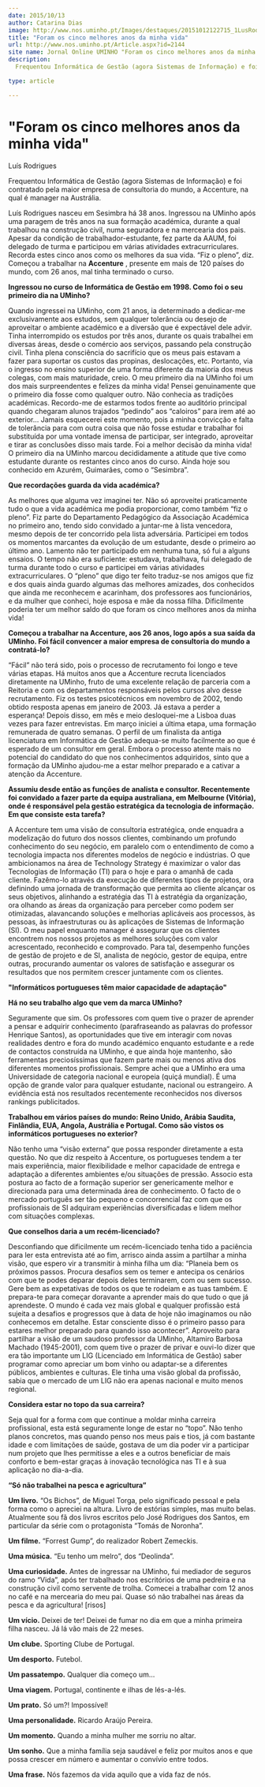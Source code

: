 ```yaml
---
date: 2015/10/13
author: Catarina Dias
image: http://www.nos.uminho.pt/Images/destaques/20151012122715_1LusRodriguesnoescritriodaAccentureemLisboav2.jpg
title: "Foram os cinco melhores anos da minha vida"
url: http://www.nos.uminho.pt/Article.aspx?id=2144
site name: Jornal Online UMINHO "Foram os cinco melhores anos da minha vida"
description: 
  Frequentou Informática de Gestão (agora Sistemas de Informação) e foi contratado pela maior empresa de consultoria do mundo, a Accenture, na qual é manager na Austrália.

type: article

---
```

# "Foram os cinco melhores anos da minha vida"




Luís Rodrigues

Frequentou Informática de Gestão (agora Sistemas de Informação) e foi contratado pela maior empresa de consultoria do mundo, a Accenture, na qual é manager na Austrália.

Luís Rodrigues nasceu em Sesimbra há 38 anos. Ingressou na UMinho após uma paragem de três anos na sua formação académica, durante a qual trabalhou na construção civil, numa seguradora e na mercearia dos pais. Apesar da condição de trabalhador-estudante, fez parte da AAUM, foi delegado de turma e participou em várias atividades extracurriculares. Recorda estes cinco anos como os melhores da sua vida. “Fiz o pleno”, diz. Começou a trabalhar na **Accenture** , presente em mais de 120 países do mundo, com 26 anos, mal tinha terminado o curso.



**Ingressou no curso de Informática de Gestão em 1998. Como foi o seu primeiro dia na UMinho?** 

Quando ingressei na UMinho, com 21 anos, ia determinado a dedicar-me exclusivamente aos estudos, sem qualquer tolerância ou desejo de aproveitar o ambiente académico e a diversão que é expectável dele advir. Tinha interrompido os estudos por três anos, durante os quais trabalhei em diversas áreas, desde o comércio aos serviços, passando pela construção civil. Tinha plena consciência do sacrifício que os meus pais estavam a fazer para suportar os custos das propinas, deslocações, etc. Portanto, via o ingresso no ensino superior de uma forma diferente da maioria dos meus colegas, com mais maturidade, creio. O meu primeiro dia na UMinho foi um dos mais surpreendentes e felizes da minha vida! Pensei genuinamente que o primeiro dia fosse como qualquer outro. Não conhecia as tradições académicas. Recordo-me de estarmos todos frente ao auditório principal quando chegaram alunos trajados “pedindo” aos “caloiros” para irem até ao exterior... Jamais esquecerei este momento, pois a minha convicção e falta de tolerância para com outra coisa que não fosse estudar e trabalhar foi substituída por uma vontade imensa de participar, ser integrado, aproveitar e tirar as conclusões disso mais tarde. Foi a melhor decisão da minha vida! O primeiro dia na UMinho marcou decididamente a atitude que tive como estudante durante os restantes cinco anos do curso. Ainda hoje sou conhecido em Azurém, Guimarães, como o “Sesimbra”.



**Que recordações guarda da vida académica?** 

As melhores que alguma vez imaginei ter. Não só aproveitei praticamente tudo o que a vida académica me podia proporcionar, como também “fiz o pleno”. Fiz parte do Departamento Pedagógico da Associação Académica no primeiro ano, tendo sido convidado a juntar-me à lista vencedora, mesmo depois de ter concorrido pela lista adversária. Participei em todos os momentos marcantes da evolução de um estudante, desde o primeiro ao último ano. Lamento não ter participado em nenhuma tuna, só fui a alguns ensaios. O tempo não era suficiente: estudava, trabalhava, fui delegado de turma durante todo o curso e participei em várias atividades extracurriculares. O “pleno” que digo ter feito traduz-se nos amigos que fiz e dos quais ainda guardo algumas das melhores amizades, dos conhecidos que ainda me reconhecem e acarinham, dos professores aos funcionários, e da mulher que conheci, hoje esposa e mãe da nossa filha. Dificilmente poderia ter um melhor saldo do que foram os cinco melhores anos da minha vida!



**Começou a trabalhar na Accenture, aos 26 anos, logo após a sua saída da UMinho. Foi fácil convencer a maior empresa de consultoria do mundo a contratá-lo?** 

“Fácil” não terá sido, pois o processo de recrutamento foi longo e teve várias etapas. Há muitos anos que a Accenture recruta licenciados diretamente na UMinho, fruto de uma excelente relação de parceria com a Reitoria e com os departamentos responsáveis pelos cursos alvo desse recrutamento. Fiz os testes psicotécnicos em novembro de 2002, tendo obtido resposta apenas em janeiro de 2003. Já estava a perder a esperança! Depois disso, em mês e meio desloquei-me a Lisboa duas vezes para fazer entrevistas. Em março iniciei a última etapa, uma formação remunerada de quatro semanas. O perfil de um finalista da antiga licenciatura em Informática de Gestão adequa-se muito facilmente ao que é esperado de um consultor em geral. Embora o processo atente mais no potencial do candidato do que nos conhecimentos adquiridos, sinto que a formação da UMinho ajudou-me a estar melhor preparado e a cativar a atenção da Accenture.



**Assumiu desde então as funções de analista e consultor. Recentemente foi convidado a fazer parte da equipa australiana, em Melbourne (Vitória), onde é responsável pela gestão estratégica da tecnologia de informação. Em que consiste esta tarefa?** 

A Accenture tem uma visão de consultoria estratégica, onde enquadra a modelização do futuro dos nossos clientes, combinando um profundo conhecimento do seu negócio, em paralelo com o entendimento de como a tecnologia impacta nos diferentes modelos de negócio e indústrias. O que ambicionamos na área de Technology Strategy é maximizar o valor das Tecnologias de Informação (TI) para o hoje e para o amanhã de cada cliente. Fazêmo-lo através da execução de diferentes tipos de projetos, ora definindo uma jornada de transformação que permita ao cliente alcançar os seus objetivos, alinhando a estratégia das TI à estratégia da organização, ora olhando as áreas da organização para perceber como podem ser otimizadas, alavancando soluções e melhorias aplicáveis aos processos, às pessoas, às infraestruturas ou às aplicações de Sistemas de Informação (SI). O meu papel enquanto manager é assegurar que os clientes encontrem nos nossos projetos as melhores soluções com valor acrescentado, reconhecido e comprovado. Para tal, desempenho funções de gestão de projeto e de SI, analista de negócio, gestor de equipa, entre outras, procurando aumentar os valores de satisfação e assegurar os resultados que nos permitem crescer juntamente com os clientes.

**"Informáticos portugueses têm maior capacidade de adaptação"** 

**Há no seu trabalho algo que vem da marca UMinho?** 

Seguramente que sim. Os professores com quem tive o prazer de aprender a pensar e adquirir conhecimento (parafraseando as palavras do professor Henrique Santos), as oportunidades que tive em interagir com novas realidades dentro e fora do mundo académico enquanto estudante e a rede de contactos construída na UMinho, e que ainda hoje mantenho, são ferramentas preciosíssimas que fazem parte mais ou menos ativa dos diferentes momentos profissionais. Sempre achei que a UMinho era uma Universidade de categoria nacional e europeia (quiçá mundial). É uma opção de grande valor para qualquer estudante, nacional ou estrangeiro. A evidência está nos resultados recentemente reconhecidos nos diversos rankings publicitados.



**Trabalhou em vários países do mundo: Reino Unido, Arábia Saudita, Finlândia, EUA, Angola, Austrália e Portugal. Como são vistos os informáticos portugueses no exterior?** 

Não tenho uma “visão externa” que possa responder diretamente a esta questão. No que diz respeito à Accenture, os portugueses tendem a ter mais experiência, maior flexibilidade e melhor capacidade de entrega e adaptação a diferentes ambientes e/ou situações de pressão. Associo esta postura ao facto de a formação superior ser genericamente melhor e direcionada para uma determinada área de conhecimento. O facto de o mercado português ser tão pequeno e concorrencial faz com que os profissionais de SI adquiram experiências diversificadas e lidem melhor com situações complexas.



**Que conselhos daria a um recém-licenciado?** 

Desconfiando que dificilmente um recém-licenciado tenha tido a paciência para ler esta entrevista até ao fim, arrisco ainda assim a partilhar a minha visão, que espero vir a transmitir à minha filha um dia: “Planeia bem os próximos passos. Procura desafios sem os temer e antecipa os cenários com que te podes deparar depois deles terminarem, com ou sem sucesso. Gere bem as expetativas de todos os que te rodeiam e as tuas também. E prepara-te para começar doravante a aprender mais do que tudo o que já aprendeste. O mundo é cada vez mais global e qualquer profissão está sujeita a desafios e progressos que à data de hoje não imaginamos ou não conhecemos em detalhe. Estar consciente disso é o primeiro passo para estares melhor preparado para quando isso acontecer”. Aproveito para partilhar a visão de um saudoso professor da UMinho, Altamiro Barbosa Machado (1945-2001), com quem tive o prazer de privar e ouvi-lo dizer que era tão importante um LIG (Licenciado em Informática de Gestão) saber programar como apreciar um bom vinho ou adaptar-se a diferentes públicos, ambientes e culturas. Ele tinha uma visão global da profissão, sabia que o mercado de um LIG não era apenas nacional e muito menos regional.



**Considera estar no topo da sua carreira?** 

Seja qual for a forma com que continue a moldar minha carreira profissional, esta está seguramente longe de estar no “topo”. Não tenho planos concretos, mas quando penso nos meus pais e tios, já com bastante idade e com limitações de saúde, gostava de um dia poder vir a participar num projeto que lhes permitisse a eles e a outros beneficiar de mais conforto e bem-estar graças à inovação tecnológica nas TI e à sua aplicação no dia-a-dia.

**“Só não trabalhei na pesca e agricultura”** 

**Um livro.** “Os Bichos”, de Miguel Torga, pelo significado pessoal e pela forma como o apreciei na altura. Livro de estórias simples, mas muito belas. Atualmente sou fã dos livros escritos pelo José Rodrigues dos Santos, em particular da série com o protagonista “Tomás de Noronha”.

**Um filme.**  “Forrest Gump”, do realizador Robert Zemeckis.

**Uma música.**  “Eu tenho um melro”, dos “Deolinda”.

**Uma curiosidade.** Antes de ingressar na UMinho, fui mediador de seguros do ramo “Vida”, após ter trabalhado nos escritórios de uma pedreira e na construção civil como servente de trolha. Comecei a trabalhar com 12 anos no café e na mercearia do meu pai. Quase só não trabalhei nas áreas da pesca e da agricultura! [risos]

**Um vício.** Deixei de ter! Deixei de fumar no dia em que a minha primeira filha nasceu. Já lá vão mais de 22 meses.

**Um clube.** Sporting Clube de Portugal.

**Um desporto.** Futebol.

**Um passatempo.** Qualquer dia começo um...

**Uma viagem.** Portugal, continente e ilhas de lés-a-lés.

**Um prato.** Só um?! Impossível!

**Uma personalidade.** Ricardo Araújo Pereira.

**Um momento.** Quando a minha mulher me sorriu no altar.

**Um sonho.**  Que a minha família seja saudável e feliz por muitos anos e que possa crescer em número e aumentar o convívio entre todos.

**Uma frase.**  Nós fazemos da vida aquilo que a vida faz de nós.
